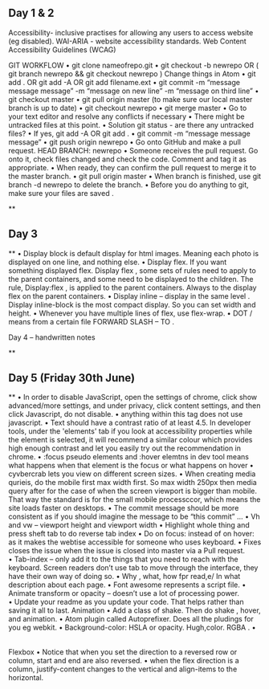 Day 1 & 2
---------

Accessibility- inclusive practises for allowing any users to access website (eg disabled).
WAI-ARIA - website accessibility standards.
Web Content Accessibility Guidelines (WCAG)


GIT WORKFLOW
•	git clone nameofrepo.git
•	git checkout -b newrepo OR ( git branch newrepo && git checkout newrepo )
Change things in Atom
•	git add . OR git add -A OR git add filename.ext
•	git commit -m “message message message” -m “message on new line” -m “message on third line”
•	git checkout master
•	git pull origin master (to make sure our local master branch is up to date)
•	git checkout newrepo
•	git merge master
•	Go to your text editor and resolve any conflicts if necessary
•	There might be untracked files at this point.
•	Solution git status - are there any untracked files?
•	If yes, git add -A OR git add .
•	git commit -m “message message message”
•	git push origin newrepo
•	Go onto GitHub and make a pull request. HEAD BRANCH: newrepo
•	Someone receives the pull request. Go onto it, check files changed and check the code. Comment and tag it as appropriate.
•	When ready, they can confirm the pull request to merge it to the master branch.
•	git pull origin master
•	When branch is finished, use git branch -d newrepo to delete the branch.
•	Before you do anything to git, make sure your files are saved .




**

Day 3
-----

**
•	Display block is default display for html images. Meaning each photo is displayed on one line, and nothing else.
•	Display flex. If you want something displayed flex. Display flex , some sets of rules need to apply to the parent containers, and some need to be displayed to the children. The rule, Display:flex , is applied to the parent containers. Always to the display flex on the parent containers.
•	Display inline – display in the same level . Display inline-block is the most compact display. So you can set width and height.
•	Whenever you have multiple lines of flex, use flex-wrap.
•	DOT / means from a certain file FORWARD SLASH – TO .

Day 4 – handwritten notes

**

Day 5 (Friday 30th June)
------------------------

**
•	In order to disable JavaScript, open the settings of chrome, click show advanced/more settings,  and under privacy, click content settings, and then click Javascript, do not disable.
•	<noscript> anything within this tag does not use javascript.
•	Text should have a contrast ratio of at least 4.5. In developer tools, under the 'elements' tab if you look at accessibility properties while the element is selected, it will recommend a similar colour which provides high enough contrast and let you easily try out the recommendation in chrome.
•	:focus pseudo elements and :hover elemtns in dev tool means what happens when that element is the focus or what happens on hover
•	cyvbercrab lets you view on different screen sizes.
•	When creating media qurieis, do the mobile first max width first. So max width 250px then media query after for the case of when the screen viewport is bigger than mobile. That way the standard is for the small mobile processccor, which means the site loads faster on desktops.
•	The commit message should be more consistent as if you should imagine the message to be “this commit” …
•	Vh and vw – viewport height and viewport width
•	Highlight whole thing and press sheft tab to do reverse tab index
•	Do on focus:  instead of on hover: as it makes the webtise accessible for someone who uses keyboard.
•	Fixes closes the issue when the issue is closed into master via a Pull request.  
•	Tab-index – only add it to the things that you need to reach with the keyboard. Screen readers don’t use tab to move through the interface, they have their own way of doing so.
•	Why , what, how fpr read,e/ In what description about each page.
•	Font awesome represents a script file.
•	Animate transform or opacity – doesn’t use a lot of processing power.  
•	Update your readme as you update your code. That helps rather than saving it all to last.
Animation
•	Add a class of shake. Then do shake , hover, and animation.
•	Atom plugin called Autoprefixer. Does all the pludings for you eg webkit.
•	Background-color: HSLA or opacity.  Hugh,color. RGBA .
•	<optgroup > tag – allows you to have a list heading within a list eg Nike(opt group) then air max, hurrache, ect.

Flexbox
•	Notice that when you set the direction to a reversed row or column, start and end are also reversed.
•	when the flex direction is a column, justify-content changes to the vertical and align-items to the horizontal.

